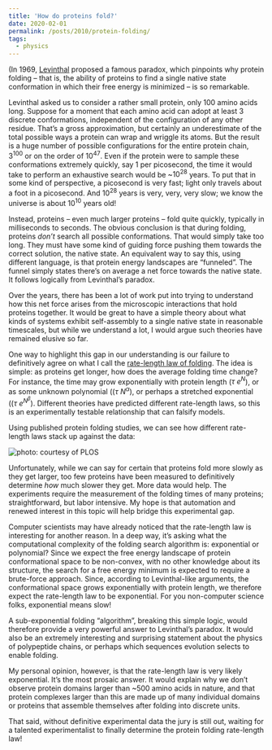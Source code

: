 ```yaml
---
title: 'How do proteins fold?'
date: 2020-02-01
permalink: /posts/2010/protein-folding/
tags:
  - physics
---
```


(In 1969, [Levinthal](https://en.wikipedia.org/wiki/Cyrus_Levinthal) proposed a famous paradox, which pinpoints why protein folding – that is, the ability of proteins to find a single native state conformation in which their free energy is minimized – is so remarkable. 

Levinthal asked us to consider a rather small protein, only 100 amino acids long. Suppose for a moment that each amino acid can adopt at least 3 discrete conformations, independent of the configuration of any other residue. That’s a gross approximation, but certainly an underestimate of the total possible ways a protein can wrap and wriggle its atoms. But the result is a huge number of possible configurations for the entire protein chain, $3^{100}$ or on the order of $10^{47}$. Even if the protein were to sample these conformations extremely quickly, say 1 per picosecond, the time it would take to perform an exhaustive search would be ~$10^{28}$ years. To put that in some kind of perspective, a picosecond is very fast; light only travels about a foot in a picosecond. And $10^{28}$ years is very, very, very slow; we know the universe is about $10^{10}$ years old!

Instead, proteins – even much larger proteins – fold quite quickly, typically in milliseconds to seconds. The obvious conclusion is that during folding, proteins *don’t* search all possible conformations. That would simply take too long. They must have some kind of guiding force pushing them towards the correct solution, the native state. An equivalent way to say this, using different language, is that protein energy landscapes are “funneled”. The funnel simply states there’s on average a net force towards the native state. It follows logically from Levinthal’s paradox.

Over the years, there has been a lot of work put into trying to understand how this net force arises from the microscopic interactions that hold proteins together. It would be great to have a simple theory about what kinds of systems exhibit self-assembly to a single native state in reasonable timescales, but while we understand a lot, I would argue such theories have remained elusive so far.

One way to highlight this gap in our understanding is our failure to definitively agree on what I call the [rate-length law of folding](https://doi.org/10.1371/journal.pone.0078606). The idea is simple: as proteins get longer, how does the average folding time change? For instance, the time may grow exponentially with protein length ($\tau ~ e^{N}$), or as some unknown polynomial (($\tau ~ N^{\alpha}$), or perhaps a stretched exponential (($\tau ~ e^{N^{\beta}}$). Different theories have predicted different rate-length laws, so this is an experimentally testable relationship that can falsify models. 

Using published protein folding studies, we can see how different rate-length laws stack up against the data:

![photo: courtesy of PLOS](https://tjlane.github.io/files/rate-length-law.png)

Unfortunately, while we can say for certain that proteins fold more slowly as they get larger, too few proteins have been measured to definitively determine *how* much slower they get. More data would help. The experiments require the measurement of the folding times of many proteins; straightforward, but labor intensive. My hope is that automation and renewed interest in this topic will help bridge this experimental gap.

Computer scientists may have already noticed that the rate-length law is interesting for another reason. In a deep way, it’s asking what the computational complexity of the folding search algorithm is: exponential or polynomial? Since we expect the free energy landscape of protein conformational space to be non-convex, with no other knowledge about its structure, the search for a free energy minimum is expected to require a brute-force approach. Since, according to Levinthal-like arguments, the conformational space grows exponentially with protein length, we therefore expect the rate-length law to be exponential. For you non-computer science folks, exponential means slow!

A sub-exponential folding “algorithm”, breaking this simple logic, would therefore provide a very powerful answer to Levinthal’s paradox. It would also be an extremely interesting and surprising statement about the physics of polypeptide chains, or perhaps which sequences evolution selects to enable folding.

My personal opinion, however, is that the rate-length law is very likely exponential. It’s the most prosaic answer. It would explain why we don’t observe protein domains larger than ~500 amino acids in nature, and that protein complexes larger than this are made up of many individual domains or proteins that assemble themselves after folding into discrete units.

That said, without definitive experimental data the jury is still out, waiting for a talented experimentalist to finally determine the protein folding rate-length law!


